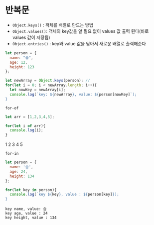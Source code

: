 # 반복문

- `Object.keys()` : 객체를 배열로 만드는 방법
- `Object.values()`: 객체의 key값을 알 필요 없이 values 값 출력 된다(바로 values 값이 저장됨)
- `Object.entries()` : key와 value 값을 담아서 새로운 배열로 출력해준다
  
  
```js
let person = {
  name: "숩",
  age: 12,
  height: 123
};

let newArray = Object.keys(person); // 
for(let i = 0; i < newArray.length; i++){
  let nowKey = newArray[i];
  console.log(`key: ${newArray}, value: ${person[nowKey]`);
}
```

`for-of`
```js
let arr = [1,2,3,4,5];

for(let i of arr){
  console.log(i);
}
```
1
2
3
4
5

`for-in`
```js
let person = {
  name: '숩',
  age: 24,
  height: 134
};

for(let key in person){
  console.log(`key ${key}, value : ${person[key]});
}
```
```
key name, value: 숩
key age, value : 24
key height, value : 134
```
